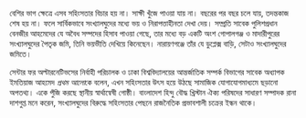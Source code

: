 বেশির ভাগ ক্ষেত্রে এসব সহিংসতার বিচার হয় না। সাক্ষী খুঁজে পাওয়া যায় না। বছরের পর বছর চলে যায়, তদন্তকাজ শেষ হয় না। ফলে সার্বিকভাবে সংখ্যালঘুদের মধ্যে ভয় ও নিরাপত্তাহীনতা দেখা দেয়। সম্প্রতি সাবেক পুলিশপ্রধান বেনজীর আহমেদের যে অবৈধ সম্পদের হিসাব পাওয়া গেছে, তার মধ্যে বড় একটি অংশ গোপালগঞ্জ ও মাদারীপুরের সংখ্যালঘুদের পৈতৃক জমি, তিনি ভয়ভীতি দেখিয়ে কিনেছেন। নারায়ণগঞ্জে তাঁর যে ডুপ্লেক্স বাড়ি, সেটাও সংখ্যালঘুদের জমিতে। 

সেন্টার ফর অল্টারনেটিভসের নির্বাহী পরিচালক ও ঢাকা বিশ্ববিদ্যালয়ের আন্তর্জাতিক সম্পর্ক বিভাগের সাবেক অধ্যাপক ইমতিয়াজ আহমেদ *প্রথম আলো*কে বলেন, এখন সহিংসতার উৎস হয়ে উঠছে সামাজিক যোগাযোগমাধ্যমে ছড়ানো অপতথ্য। একে পুঁজি করছে স্থানীয় স্বার্থান্বেষী গোষ্ঠী। বাংলাদেশ হিন্দু বৌদ্ধ খ্রিস্টান ঐক্য পরিষদের সাধারণ সম্পাদক রানা দাশগুপ্ত মনে করেন, সংখ্যালঘুদের বিরুদ্ধে সহিংসতার পেছনে রাজনৈতিক প্রভাবশালী চক্রের ইন্ধন থাকে।
